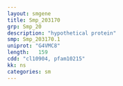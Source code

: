 ```yaml
---
layout: smgene
title: Smp_203170
grp: Smp_20
description: "hypothetical protein"
smp: Smp_203170.1
uniprot: "G4VMC8"
length:   159
cdd: "cl10904, pfam10215"
kk: ns
categories: sm
---
```

